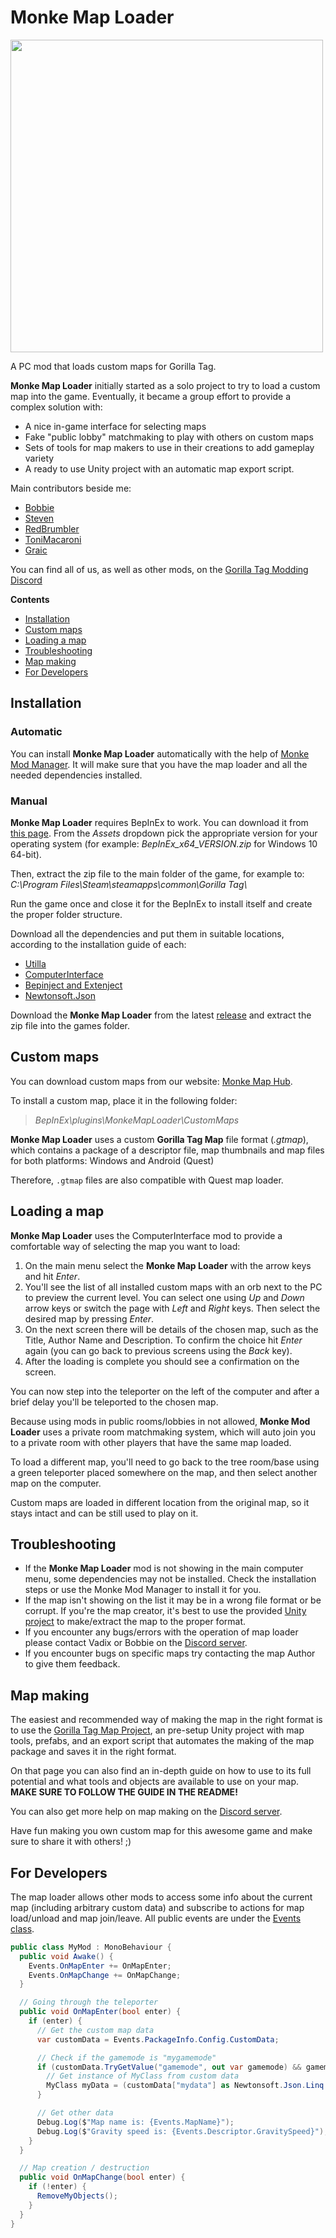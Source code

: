 # Monke Map Loader

<img src="https://user-images.githubusercontent.com/34404266/115944749-8cc3d680-a46c-11eb-9298-61d866b687fb.png" data-canonical-src="https://user-images.githubusercontent.com/34404266/115944749-8cc3d680-a46c-11eb-9298-61d866b687fb.png" width="500"/>

A PC mod that loads custom maps for Gorilla Tag.

**Monke Map Loader** initially started as a solo project to try to load a custom map into the game. Eventually, it became a group effort to provide a complex solution with:
- A nice in-game interface for selecting maps
- Fake "public lobby" matchmaking to play with others on custom maps
- Sets of tools for map makers to use in their creations to add gameplay variety
- A ready to use Unity project with an automatic map export script.

Main contributors beside me:

- [Bobbie](https://github.com/legoandmars)
- [Steven](https://github.com/DeadlyKitten)
- [RedBrumbler](https://github.com/RedBrumbler)
- [ToniMacaroni](https://github.com/ToniMacaroni)
- [Graic](https://github.com/Graicc)

You can find all of us, as well as other mods, on the [Gorilla Tag Modding Discord](http://discord.gg/b2MhDBAzTv)

**Contents**

  - [Installation](#installation)
  - [Custom maps](#custom-maps)
  - [Loading a map](#loading-a-map)
  - [Troubleshooting](#troubleshooting)
  - [Map making](#map-making)
  - [For Developers](#for-developers)

## Installation

### Automatic

You can install **Monke Map Loader** automatically with the help of [Monke Mod Manager](https://github.com/DeadlyKitten/MonkeModManager/releases/latest). It will make sure that you have the map loader and all the needed dependencies installed.

### Manual

**Monke Map Loader** requires BepInEx to work. You can download it from [this page](https://github.com/BepInEx/BepInEx/releases). From the *Assets* dropdown pick the appropriate version for your operating system (for example: *BepInEx_x64_VERSION.zip* for Windows 10 64-bit). 

Then, extract the zip file to the main folder of the game, for example to:  
*C:\\Program Files\\Steam\\steamapps\\common\\Gorilla Tag\\*  

Run the game once and close it for the BepInEx to install itself and create the proper folder structure.


Download all the dependencies and put them in suitable locations, according to the installation guide of each:
   - [Utilla](https://github.com/legoandmars/Utilla/releases/latest)
   - [ComputerInterface](https://github.com/ToniMacaroni/ComputerInterface/releases/latest)
   - [Bepinject and Extenject](https://github.com/Auros/Bepinject/releases/latest)
   - [Newtonsoft.Json](https://github.com/legoandmars/Newtonsoft.Json/releases/latest)

Download the **Monke Map Loader** from the latest [release](https://github.com/Vadix88/VmodMonkeMapLoader/releases/latest) and extract the zip file into the games folder.

## Custom maps

You can download custom maps from our website: [Monke Map Hub](https://monkemaphub.com/).

To install a custom map, place it in the following folder:
> *BepInEx\\plugins\\MonkeMapLoader\\CustomMaps*

**Monke Map Loader** uses a custom **Gorilla Tag Map** file format (*.gtmap*), which contains a package of a descriptor file, map thumbnails and map files for both platforms: Windows and Android (Quest)

Therefore, `.gtmap` files are also compatible with Quest map loader.

## Loading a map

**Monke Map Loader** uses the ComputerInterface mod to provide a comfortable way of selecting the map you want to load:
1. On the main menu select the **Monke Map Loader** with the arrow keys and hit *Enter*.
2. You'll see the list of all installed custom maps with an orb next to the PC to preview the current level. You can select one using *Up* and *Down* arrow keys or switch the page with *Left* and *Right* keys. Then select the desired map by pressing *Enter*.
3. On the next screen there will be details of the chosen map, such as the Title, Author Name and Description. To confirm the choice hit *Enter* again (you can go back to previous screens using the *Back* key).
4. After the loading is complete you should see a confirmation on the screen.

You can now step into the teleporter on the left of the computer and after a brief delay you'll be teleported to the chosen map.

Because using mods in public rooms/lobbies in not allowed, **Monke Mod Loader** uses a private room matchmaking system, which will auto join you to a private room with other players that have the same map loaded.

To load a different map, you'll need to go back to the tree room/base using a green teleporter placed somewhere on the map, and then select another map on the computer.

Custom maps are loaded in different location from the original map, so it stays intact and can be still used to play on it.

## Troubleshooting

- If the **Monke Map Loader** mod is not showing in the main computer menu, some dependencies may not be installed. Check the installation steps or use the Monke Mod Manager to install it for you.
- If the map isn't showing on the list it may be in a wrong file format or be corrupt. If you're the map creator, it's best to use the provided [Unity project](https://github.com/legoandmars/GorillaTagMapProject) to make/extract the map to the proper format.
- If you encounter any bugs/errors with the operation of map loader please contact Vadix or Bobbie on the [Discord server](http://discord.gg/b2MhDBAzTv).
- If you encounter bugs on specific maps try contacting the map Author to give them feedback.

## Map making

The easiest and recommended way of making the map in the right format is to use the [Gorilla Tag Map Project](https://github.com/legoandmars/GorillaTagMapProject), an pre-setup Unity project with map tools, prefabs, and an export script that automates the making of the map package and saves it in the right format. 

On that page you can also find an in-depth guide on how to use to its full potential and what tools and objects are available to use on your map. **MAKE SURE TO FOLLOW THE GUIDE IN THE README!**

You can also get more help on map making on the [Discord server](http://discord.gg/b2MhDBAzTv).

Have fun making you own custom map for this awesome game and make sure to share it with others! ;)

## For Developers

The map loader allows other mods to access some info about the current map (including arbitrary custom data) and subscribe to actions for map load/unload and map join/leave. All public events are under the [Events class](/MonkeMapLoader/Events.cs).

```cs
public class MyMod : MonoBehaviour {
  public void Awake() {
    Events.OnMapEnter += OnMapEnter;
    Events.OnMapChange += OnMapChange;
  }

  // Going through the teleporter
  public void OnMapEnter(bool enter) {
    if (enter) {
      // Get the custom map data
      var customData = Events.PackageInfo.Config.CustomData;

      // Check if the gamemode is "mygamemode"
      if (customData.TryGetValue("gamemode", out var gamemode) && gamemode as string == "myGameMode") {
        // Get instance of MyClass from custom data
        MyClass myData = (customData["mydata"] as Newtonsoft.Json.Linq.JObject).ToObject<MyClass>();
      }

      // Get other data
      Debug.Log($"Map name is: {Events.MapName}");
      Debug.Log($"Gravity speed is: {Events.Descriptor.GravitySpeed}");
    }
  }

  // Map creation / destruction
  public void OnMapChange(bool enter) {
    if (!enter) {
      RemoveMyObjects();
    }
  }
}
```